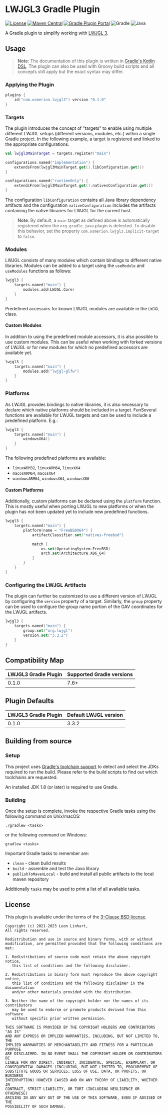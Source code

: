 # LWJGL3 Gradle Plugin

[![License](https://img.shields.io/badge/license-BSD-blue.svg?style=flat-square&label=License)](https://github.com/Osmerion/lwjgl3-gradle-plugin/blob/master/LICENSE)
[![Maven Central](https://img.shields.io/maven-central/v/com.osmerion.gradle.lwjgl3/gradle-lwjgl3.svg?style=flat-square&label=Maven%20Central)](https://maven-badges.herokuapp.com/maven-central/com.osmerion.gradle.lwjgl3/gradle-lwjgl3)
[![Gradle Plugin Portal](https://img.shields.io/maven-metadata/v.svg?style=flat-square&&label=Gradle%20Plugin%20Portal&logo=Gradle&metadataUrl=https%3A%2F%2Fplugins.gradle.org%2Fm2%2Fcom%2Fosmerion%2Flwjgl3%2Fcom.osmerion.lwjgl3.gradle.plugin%2Fmaven-metadata.xml)](https://plugins.gradle.org/plugin/com.osmerion.lwjgl3)
![Gradle](https://img.shields.io/badge/Gradle-7.6-green.svg?style=flat-square&color=1ba8cb&logo=Gradle)
![Java](https://img.shields.io/badge/Java-8-green.svg?style=flat-square&color=b07219&logo=Java)

A Gradle plugin to simplify working with [LWJGL 3](https://lwjgl.org).


## Usage

> **Note**: The documentation of this plugin is written in [Gradle's Kotlin DSL](https://docs.gradle.org/current/userguide/kotlin_dsl.html).
The plugin can also be used with Groovy build scripts and all concepts still
apply but the exact syntax may differ.

### Applying the Plugin

```kotlin
plugins {
    id("com.osmerion.lwjgl3") version "0.1.0"
}
```


### Targets

The plugin introduces the concept of "targets" to enable using multiple
different LWJGL setups (different versions, modules, etc.) within a single
Gradle project. In the following example, a target is registered and linked to
the appropriate configurations.

```kotlin
val lwjgl3MainTarget = targets.register("main")

configurations.named("implementation") {
    extendsFrom(lwjgl3MainTarget.get().libConfiguration.get())
}

configurations.named("runtimeOnly") {
    extendsFrom(lwjgl3MainTarget.get().nativesConfiguration.get())
}
```

The configuration `libConfiguration` contains all Java library dependency
artifacts and the configuration `nativeConfiguration` includes the artifacts
containing the native libraries for LWJGL for the current host.

> **Note**: By default, a `main` target as defined above is automatically
> registered when the `org.gradle.java` plugin is detected. To disable this
> behavior, set the property `com.osmerion.lwjgl3.implicit-target` to `false`.


### Modules

LWJGL consists of many modules which contain bindings to different native
libraries. Modules can be added to a target using the `useModule` and
`useModules` functions as follows:

```kotlin
lwjgl3 {
    targets.named("main") {
        modules.add(LWJGL.Core)
    }
}
```

Predefined accessors for known LWJGL modules are available in the `LWJGL` class.

#### Custom Modules

In addition to using the predefined module accessors, it is also possible to use
custom modules. This can be useful when working with forked versions of LWJGL or
for new modules for which no predefined accessors are available yet.

```kotlin
lwjgl3 {
    targets.named("main") {
        modules.add("lwjgl-glfw")
    }
}
```


### Platforms

As LWJGL provides bindings to native libraries, it is also necessary to declare
which native platforms should be included in a target. FunSeveral functions are
available for LWJGL targets and can be used to include a predefined platform.
E.g.:

```kotlin
lwjgl3 {
    targets.named("main") {
        windowsX64()
    }
}
```

The following predefined platforms are available:
 - `linuxARM32`, `linuxARM64`, `linuxX64`
 - `macosARM64`, `macosX64`
 - `windowsARM64`, `windowsX64`, `windowsX86`

#### Custom Platforms

Additionally, custom platforms can be declared using the `platform` function.
This is mostly useful when porting LWJGL to new platforms or when the plugin has
not been updated yet to include new predefined functions.

```kotlin
lwjgl3 {
    targets.named("main") {
        platform(name = "FreeBSDX64") {
            artifactClassifier.set("natives-freebsd")

            match {
                os.set(OperatingSystem.FreeBSD)
                arch.set(Architecture.X86_64)
            }
        }
    }
}
```


### Configuring the LWJGL Artifacts

The plugin can further be customized to use a different version of LWJGL by
configuring the `version` property of a target. Similarly, the `group` property
can be used to configure the group name portion of the GAV coordinates for the
LWJGL artifacts.

```kotlin
lwjgl3 {
    targets.named("main") {
        group.set("org.lwjgl")
        version.set("3.3.2")
    }
}
```


## Compatibility Map

| LWJGL3 Gradle Plugin | Supported Gradle versions |
|----------------------|---------------------------|
| 0.1.0                | 7.6+                      |


## Plugin Defaults

| LWJGL3 Gradle Plugin | Default LWJGL version |
|----------------------|-----------------------|
| 0.1.0                | 3.3.2                 |


## Building from source

### Setup

This project uses [Gradle's toolchain support](https://docs.gradle.org/8.2/userguide/toolchains.html)
to detect and select the JDKs required to run the build. Please refer to the
build scripts to find out which toolchains are requested.

An installed JDK 1.8 (or later) is required to use Gradle.

### Building

Once the setup is complete, invoke the respective Gradle tasks using the
following command on Unix/macOS:

    ./gradlew <tasks>

or the following command on Windows:

    gradlew <tasks>

Important Gradle tasks to remember are:
- `clean`                   - clean build results
- `build`                   - assemble and test the Java library
- `publishToMavenLocal`     - build and install all public artifacts to the
                              local maven repository

Additionally `tasks` may be used to print a list of all available tasks.


## License

This plugin is available under the terms of the [3-Clause BSD license](https://spdx.org/licenses/BSD-3-Clause.html).

```
Copyright (c) 2021-2023 Leon Linhart,
All rights reserved.

Redistribution and use in source and binary forms, with or without
modification, are permitted provided that the following conditions are met:

1. Redistributions of source code must retain the above copyright notice,
   this list of conditions and the following disclaimer.

2. Redistributions in binary form must reproduce the above copyright notice,
   this list of conditions and the following disclaimer in the documentation
   and/or other materials provided with the distribution.

3. Neither the name of the copyright holder nor the names of its contributors
   may be used to endorse or promote products derived from this software
   without specific prior written permission.

THIS SOFTWARE IS PROVIDED BY THE COPYRIGHT HOLDERS AND CONTRIBUTORS "AS IS"
AND ANY EXPRESS OR IMPLIED WARRANTIES, INCLUDING, BUT NOT LIMITED TO, THE
IMPLIED WARRANTIES OF MERCHANTABILITY AND FITNESS FOR A PARTICULAR PURPOSE
ARE DISCLAIMED. IN NO EVENT SHALL THE COPYRIGHT HOLDER OR CONTRIBUTORS BE
LIABLE FOR ANY DIRECT, INDIRECT, INCIDENTAL, SPECIAL, EXEMPLARY, OR
CONSEQUENTIAL DAMAGES (INCLUDING, BUT NOT LIMITED TO, PROCUREMENT OF
SUBSTITUTE GOODS OR SERVICES; LOSS OF USE, DATA, OR PROFITS; OR BUSINESS
INTERRUPTION) HOWEVER CAUSED AND ON ANY THEORY OF LIABILITY, WHETHER IN
CONTRACT, STRICT LIABILITY, OR TORT (INCLUDING NEGLIGENCE OR OTHERWISE)
ARISING IN ANY WAY OUT OF THE USE OF THIS SOFTWARE, EVEN IF ADVISED OF THE
POSSIBILITY OF SUCH DAMAGE.
```